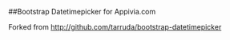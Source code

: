 ##Bootstrap Datetimepicker for Appivia.com

Forked from http://github.com/tarruda/bootstrap-datetimepicker
